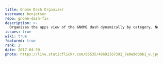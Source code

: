 ```yaml
---
title: Gnome Dash Organizer
username: benjetson
repo: gnome-dash-fix
description: >-
  Organizes the apps view of the GNOME dash dynamically by category. Now with user customizable category folders!
issues: true
wiki: true
featured: true
rank: 2
date: 2017-04-30
photo: https://live.staticflickr.com/65535/49692567392_7e9e9d0bb1_w.jpg
---
```

